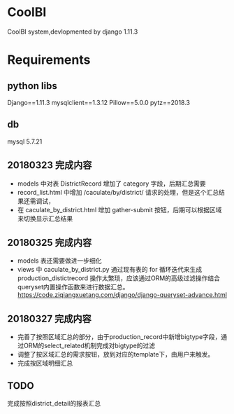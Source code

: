 # CoolBI
CoolBI  system,devlopmented by django 1.11.3

# Requirements
## python libs

Django==1.11.3
mysqlclient==1.3.12
Pillow==5.0.0
pytz==2018.3

## db
mysql 5.7.21

## 20180323 完成内容
- models 中对表 DistrictRecord 增加了 category 字段，后期汇总需要
- record_list.html 中增加 /caculate/by/district/ 请求的处理，但是这个汇总结果还需调试，
- 在 caculate_by_district.html 增加 gather-submit 按钮，后期可以根据区域来切换显示汇总结果

## 20180325 完成内容
- models 表还需要做进一步细化
- views 中 caculate_by_district.py 通过现有表的 for 循环迭代来生成 production_distictrecord 操作太繁琐，应该通过ORM的高级过滤操作结合queryset内置操作函数来进行数据汇总。https://code.ziqiangxuetang.com/django/django-queryset-advance.html

## 20180327 完成内容
- 完善了按照区域汇总的部分，由于production_record中新增bigtype字段，通过ORM的select_related机制完成对bigtype的过滤
- 调整了按区域汇总的需求按钮，放到对应的template下，由用户来触发。
- 完成按区域明细汇总

## TODO
完成按照district_detail的报表汇总
